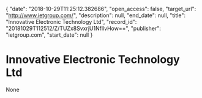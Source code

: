 {
  "date": "2018-10-29T11:25:12.382686", 
  "open_access": false, 
  "target_url": "http://www.ietgroup.com/", 
  "description": null, 
  "end_date": null, 
  "title": "Innovative Electronic Technology Ltd", 
  "record_id": "20181029T112512/Z/TUZx8SvxrjU1NfllvHow==", 
  "publisher": "ietgroup.com", 
  "start_date": null
}

# Innovative Electronic Technology Ltd

None